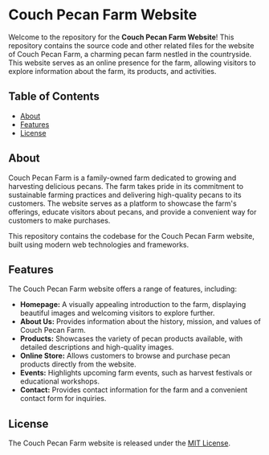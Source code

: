 # Couch Pecan Farm Website

Welcome to the repository for the **Couch Pecan Farm Website**! This repository contains the source code and other related files for the website of Couch Pecan Farm, a charming pecan farm nestled in the countryside. This website serves as an online presence for the farm, allowing visitors to explore information about the farm, its products, and activities.

## Table of Contents

- [About](#about)
- [Features](#features)
- [License](#license)

## About

Couch Pecan Farm is a family-owned farm dedicated to growing and harvesting delicious pecans. The farm takes pride in its commitment to sustainable farming practices and delivering high-quality pecans to its customers. The website serves as a platform to showcase the farm's offerings, educate visitors about pecans, and provide a convenient way for customers to make purchases.

This repository contains the codebase for the Couch Pecan Farm website, built using modern web technologies and frameworks.

## Features

The Couch Pecan Farm website offers a range of features, including:

- **Homepage:** A visually appealing introduction to the farm, displaying beautiful images and welcoming visitors to explore further.
- **About Us:** Provides information about the history, mission, and values of Couch Pecan Farm.
- **Products:** Showcases the variety of pecan products available, with detailed descriptions and high-quality images.
- **Online Store:** Allows customers to browse and purchase pecan products directly from the website.
- **Events:** Highlights upcoming farm events, such as harvest festivals or educational workshops.
- **Contact:** Provides contact information for the farm and a convenient contact form for inquiries.

## License

The Couch Pecan Farm website is released under the [MIT License](LICENSE).
